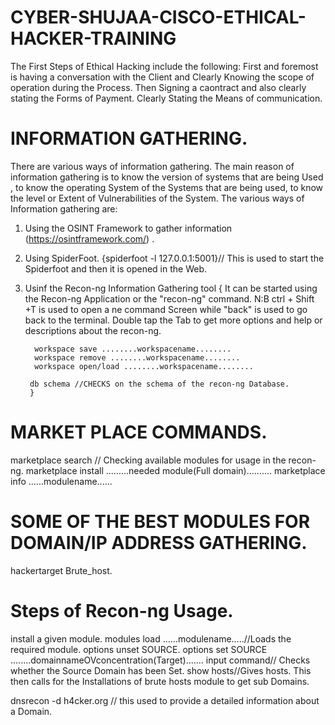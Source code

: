 # CYBER-SHUJAA-CISCO-ETHICAL-HACKER-TRAINING

The First Steps of Ethical Hacking include the following:
First and foremost is having a conversation with the Client and Clearly Knowing the scope of operation during the Process.
Then Signing a caontract and also clearly stating the Forms of Payment.
Clearly Stating the Means of communication.

# INFORMATION GATHERING.
There are various ways of information gathering. The main reason of information gathering is to know the version of 
systems that are being Used , to know the operating System of the Systems that are being used, to know the level or 
Extent of Vulnerabilities of the System.
The various ways of Information gathering are:
1. Using the OSINT Framework to gather information  (https://osintframework.com/) .
2. Using SpiderFoot. {spiderfoot -l 127.0.0.1:5001}// This is used to start the Spiderfoot and then it is opened in the Web.
3. Usinf the Recon-ng Information Gathering tool
        {
          It can be started using the Recon-ng Application or the "recon-ng" command.
          N:B ctrl + Shift +T is used to open a ne command Screen while "back" is used to go back to the terminal.
          Double tap the Tab to get more options and help or descriptions about the recon-ng.
   
         workspace save ........workspacename........
         workspace remove ........workspacename........
         workspace open/load ........workspacename........

        db schema //CHECKS on the schema of the recon-ng Database.
        }

# MARKET PLACE COMMANDS.
marketplace search // Checking available modules for usage in the recon-ng.
marketplace install .........needed module(Full domain)..........
marketplace info ......modulename......

# SOME OF THE BEST MODULES FOR DOMAIN/IP ADDRESS GATHERING.
hackertarget
Brute_host.

# Steps of Recon-ng Usage.
install a given module.
modules load ......modulename.....//Loads the required module.
options unset SOURCE.
options set SOURCE ........domainnameOVconcentration(Target).......
input command// Checks whether the Source Domain has been Set.
show hosts//Gives hosts.
This then calls for the Installations of brute hosts  module to get  sub Domains.

dnsrecon -d h4cker.org // this used to provide a detailed information about a Domain.

